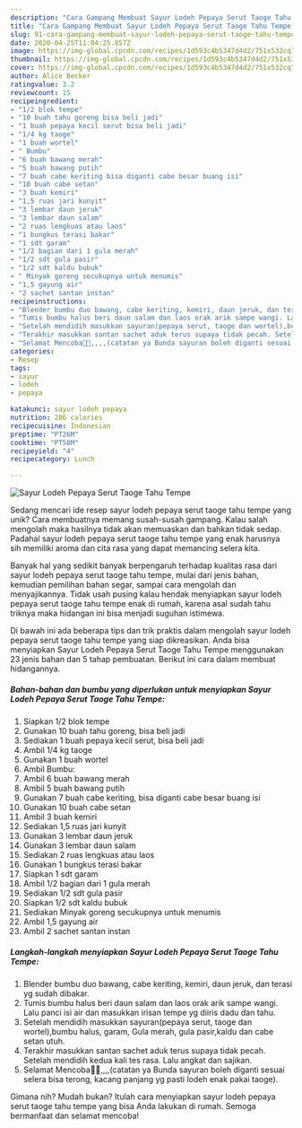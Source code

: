 ```yaml
---
description: "Cara Gampang Membuat Sayur Lodeh Pepaya Serut Taoge Tahu Tempe Anti Gagal"
title: "Cara Gampang Membuat Sayur Lodeh Pepaya Serut Taoge Tahu Tempe Anti Gagal"
slug: 91-cara-gampang-membuat-sayur-lodeh-pepaya-serut-taoge-tahu-tempe-anti-gagal
date: 2020-04-25T11:04:25.857Z
image: https://img-global.cpcdn.com/recipes/1d593c4b5347d4d2/751x532cq70/sayur-lodeh-pepaya-serut-taoge-tahu-tempe-foto-resep-utama.jpg
thumbnail: https://img-global.cpcdn.com/recipes/1d593c4b5347d4d2/751x532cq70/sayur-lodeh-pepaya-serut-taoge-tahu-tempe-foto-resep-utama.jpg
cover: https://img-global.cpcdn.com/recipes/1d593c4b5347d4d2/751x532cq70/sayur-lodeh-pepaya-serut-taoge-tahu-tempe-foto-resep-utama.jpg
author: Alice Becker
ratingvalue: 3.2
reviewcount: 15
recipeingredient:
- "1/2 blok tempe"
- "10 buah tahu goreng bisa beli jadi"
- "1 buah pepaya kecil serut bisa beli jadi"
- "1/4 kg taoge"
- "1 buah wortel"
- " Bumbu"
- "6 buah bawang merah"
- "5 buah bawang putih"
- "7 buah cabe keriting bisa diganti cabe besar buang isi"
- "10 buah cabe setan"
- "3 buah kemiri"
- "1,5 ruas jari kunyit"
- "3 lembar daun jeruk"
- "3 lembar daun salam"
- "2 ruas lengkuas atau laos"
- "1 bungkus terasi bakar"
- "1 sdt garam"
- "1/2 bagian dari 1 gula merah"
- "1/2 sdt gula pasir"
- "1/2 sdt kaldu bubuk"
- " Minyak goreng secukupnya untuk menumis"
- "1,5 gayung air"
- "2 sachet santan instan"
recipeinstructions:
- "Blender bumbu duo bawang, cabe keriting, kemiri, daun jeruk, dan terasi yg sudah dibakar."
- "Tumis bumbu halus beri daun salam dan laos orak arik sampe wangi. Lalu panci isi air dan masukkan irisan tempe yg diiris dadu dan tahu."
- "Setelah mendidih masukkan sayuran(pepaya serut, taoge dan wortel),bumbu halus, garam, Gula merah, gula pasir,kaldu dan cabe setan utuh."
- "Terakhir masukkan santan sachet aduk terus supaya tidak pecah. Setelah mendidih kedua kali tes rasa. Lalu angkat dan sajikan."
- "Selamat Mencoba🙏🙏,,,,(catatan ya Bunda sayuran boleh diganti sesuai selera bisa terong, kacang panjang yg pasti lodeh enak pakai taoge)."
categories:
- Resep
tags:
- sayur
- lodeh
- pepaya

katakunci: sayur lodeh pepaya 
nutrition: 286 calories
recipecuisine: Indonesian
preptime: "PT26M"
cooktime: "PT58M"
recipeyield: "4"
recipecategory: Lunch

---
```



![Sayur Lodeh Pepaya Serut Taoge Tahu Tempe](https://img-global.cpcdn.com/recipes/1d593c4b5347d4d2/751x532cq70/sayur-lodeh-pepaya-serut-taoge-tahu-tempe-foto-resep-utama.jpg)

Sedang mencari ide resep sayur lodeh pepaya serut taoge tahu tempe yang unik? Cara membuatnya memang susah-susah gampang. Kalau salah mengolah maka hasilnya tidak akan memuaskan dan bahkan tidak sedap. Padahal sayur lodeh pepaya serut taoge tahu tempe yang enak harusnya sih memiliki aroma dan cita rasa yang dapat memancing selera kita.

Banyak hal yang sedikit banyak berpengaruh terhadap kualitas rasa dari sayur lodeh pepaya serut taoge tahu tempe, mulai dari jenis bahan, kemudian pemilihan bahan segar, sampai cara mengolah dan menyajikannya. Tidak usah pusing kalau hendak menyiapkan sayur lodeh pepaya serut taoge tahu tempe enak di rumah, karena asal sudah tahu triknya maka hidangan ini bisa menjadi suguhan istimewa.




Di bawah ini ada beberapa tips dan trik praktis dalam mengolah sayur lodeh pepaya serut taoge tahu tempe yang siap dikreasikan. Anda bisa menyiapkan Sayur Lodeh Pepaya Serut Taoge Tahu Tempe menggunakan 23 jenis bahan dan 5 tahap pembuatan. Berikut ini cara dalam membuat hidangannya.

<!--inarticleads1-->

##### Bahan-bahan dan bumbu yang diperlukan untuk menyiapkan Sayur Lodeh Pepaya Serut Taoge Tahu Tempe:

1. Siapkan 1/2 blok tempe
1. Gunakan 10 buah tahu goreng, bisa beli jadi
1. Sediakan 1 buah pepaya kecil serut, bisa beli jadi
1. Ambil 1/4 kg taoge
1. Gunakan 1 buah wortel
1. Ambil  Bumbu:
1. Ambil 6 buah bawang merah
1. Ambil 5 buah bawang putih
1. Gunakan 7 buah cabe keriting, bisa diganti cabe besar buang isi
1. Gunakan 10 buah cabe setan
1. Ambil 3 buah kemiri
1. Sediakan 1,5 ruas jari kunyit
1. Gunakan 3 lembar daun jeruk
1. Gunakan 3 lembar daun salam
1. Sediakan 2 ruas lengkuas atau laos
1. Gunakan 1 bungkus terasi bakar
1. Siapkan 1 sdt garam
1. Ambil 1/2 bagian dari 1 gula merah
1. Sediakan 1/2 sdt gula pasir
1. Siapkan 1/2 sdt kaldu bubuk
1. Sediakan  Minyak goreng secukupnya untuk menumis
1. Ambil 1,5 gayung air
1. Ambil 2 sachet santan instan




<!--inarticleads2-->

##### Langkah-langkah menyiapkan Sayur Lodeh Pepaya Serut Taoge Tahu Tempe:

1. Blender bumbu duo bawang, cabe keriting, kemiri, daun jeruk, dan terasi yg sudah dibakar.
1. Tumis bumbu halus beri daun salam dan laos orak arik sampe wangi. Lalu panci isi air dan masukkan irisan tempe yg diiris dadu dan tahu.
1. Setelah mendidih masukkan sayuran(pepaya serut, taoge dan wortel),bumbu halus, garam, Gula merah, gula pasir,kaldu dan cabe setan utuh.
1. Terakhir masukkan santan sachet aduk terus supaya tidak pecah. Setelah mendidih kedua kali tes rasa. Lalu angkat dan sajikan.
1. Selamat Mencoba🙏🙏,,,,(catatan ya Bunda sayuran boleh diganti sesuai selera bisa terong, kacang panjang yg pasti lodeh enak pakai taoge).




Gimana nih? Mudah bukan? Itulah cara menyiapkan sayur lodeh pepaya serut taoge tahu tempe yang bisa Anda lakukan di rumah. Semoga bermanfaat dan selamat mencoba!
